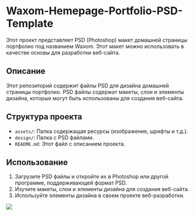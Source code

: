 # Waxom-Hemepage-Portfolio-PSD-Template

Этот проект представляет PSD (Photoshop) макет домашней страницы портфолио под названием Waxom. Этот макет можно использовать в качестве основы для разработки веб-сайта.

## Описание

Этот репозиторий содержит файлы PSD для дизайна домашней страницы портфолио. PSD файлы содержат макеты, слои и элементы дизайна, которые могут быть использованы для создания веб-сайта.

## Структура проекта

- `assets/`: Папка содержащая ресурсы (изображения, шрифты и т.д.).
- `design/`: Папка с PSD файлами.
- `README.md`: Этот файл с описанием проекта.

## Использование

1. Загрузите PSD файлы и откройте их в Photoshop или другой программе, поддерживающей формат PSD.
2. Изучите макеты, слои и элементы дизайна для создания веб-сайта.
3. Используйте элементы дизайна в своем проекте веб-разработки.

<img src="Waxom Hemepage.jpg">
